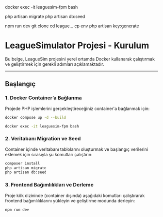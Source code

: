 docker exec -it leaguesim-fpm bash

php artisan migrate
php artisan db:seed

npm run dev
git clone 
cd league...
cp env
php artisan key:generate


# LeagueSimulator Projesi - Kurulum
Bu belge, LeagueSim projesini yerel ortamda Docker kullanarak çalıştırmak ve geliştirmek için gerekli adımları açıklamaktadır.

---


## Başlangıç

### 1. Docker Container’a Bağlanma

Projede PHP işlemlerini gerçekleştireceğiniz container'a bağlanmak için:

```bash
docker compose up -d --build

docker exec -it leaguesim-fpm bash
```

### 2. Veritabanı Migration ve Seed
Container içinde veritabanı tablolarını oluşturmak ve başlangıç verilerini eklemek için sırasıyla şu komutları çalıştırın:

```bash
composer install
php artisan migrate
php artisan db:seed
```

### 3. Frontend Bağımlılıkları ve Derleme
   Proje kök dizininde (container dışında) aşağıdaki komutları çalıştırarak frontend bağımlılıklarını yükleyin ve geliştirme modunda derleyin:

```bash
npm run dev

```
